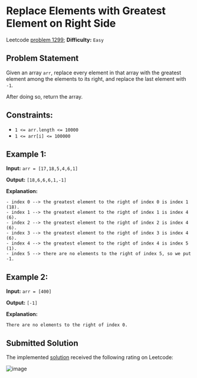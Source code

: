 # Replace Elements with Greatest Element on Right Side

Leetcode [problem 1299](https://leetcode.com/problems/replace-elements-with-greatest-element-on-right-side/); **Difficulty:** `Easy`

## Problem Statement

Given an array `arr`, replace every element in that array with the greatest element among the elements to its right, and replace the last element with `-1`.

After doing so, return the array.

## Constraints:

- `1 <= arr.length <= 10000`
- `1 <= arr[i] <= 100000`

## Example 1:

**Input:** `arr = [17,18,5,4,6,1]`

**Output:** `[18,6,6,6,1,-1]`

**Explanation:**

```
- index 0 --> the greatest element to the right of index 0 is index 1 (18).
- index 1 --> the greatest element to the right of index 1 is index 4 (6).
- index 2 --> the greatest element to the right of index 2 is index 4 (6).
- index 3 --> the greatest element to the right of index 3 is index 4 (6).
- index 4 --> the greatest element to the right of index 4 is index 5 (1).
- index 5 --> there are no elements to the right of index 5, so we put -1.
```

## Example 2:

**Input:** `arr = [400]`

**Output:** `[-1]`

**Explanation:**

```
There are no elements to the right of index 0.
```

## Submitted Solution

The implemented [solution](solution.cpp) received the following rating on Leetcode:

![image](https://user-images.githubusercontent.com/33619581/122848227-67870380-d309-11eb-90d5-f76991e7721c.png)
